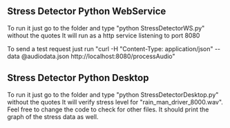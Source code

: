 ## Stress Detector Python WebService

To run it just go to the folder and type "python StressDetectorWS.py" without the quotes
It will run as a http service listening to port 8080

To send a test request just run "curl -H "Content-Type: application/json" --data @audiodata.json http://localhost:8080/processAudio"

## Stress Detector Python Desktop

To run it just go to the folder and type "python StressDetectorDesktop.py" without the quotes
It will verify stress level for "rain_man_driver_8000.wav". Feel free to change the code to check for other files.
It should print the graph of the stress data as well.
